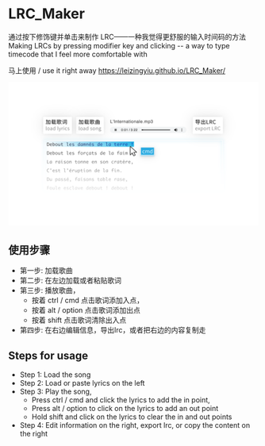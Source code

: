 # LRC_Maker
通过按下修饰键并单击来制作 LRC——一种我觉得更舒服的输入时间码的方法
Making LRCs by pressing modifier key and clicking -- a way to type timecode that I feel more comfortable with  

马上使用 / use it right away 
 <https://leizingyiu.github.io/LRC_Maker/>  
 
![image](lrc_maker.png)

## 使用步骤
- 第一步: 加载歌曲
- 第二步: 在左边加载或者粘贴歌词
- 第三步: 播放歌曲，
  - 按着 ctrl / cmd 点击歌词添加入点，
  - 按着 alt / option 点击歌词添加出点
  - 按着 shift 点击歌词清除出入点
- 第四步: 在右边编辑信息，导出lrc，或者把右边的内容复制走
 
## Steps for usage
- Step 1: Load the song
- Step 2: Load or paste lyrics on the left
- Step 3: Play the song,
  - Press ctrl / cmd and click the lyrics to add the in point,
  - Press alt / option to click on the lyrics to add an out point
  - Hold shift and click on the lyrics to clear the in and out points
- Step 4: Edit information on the right, export lrc, or copy the content on the right
 
